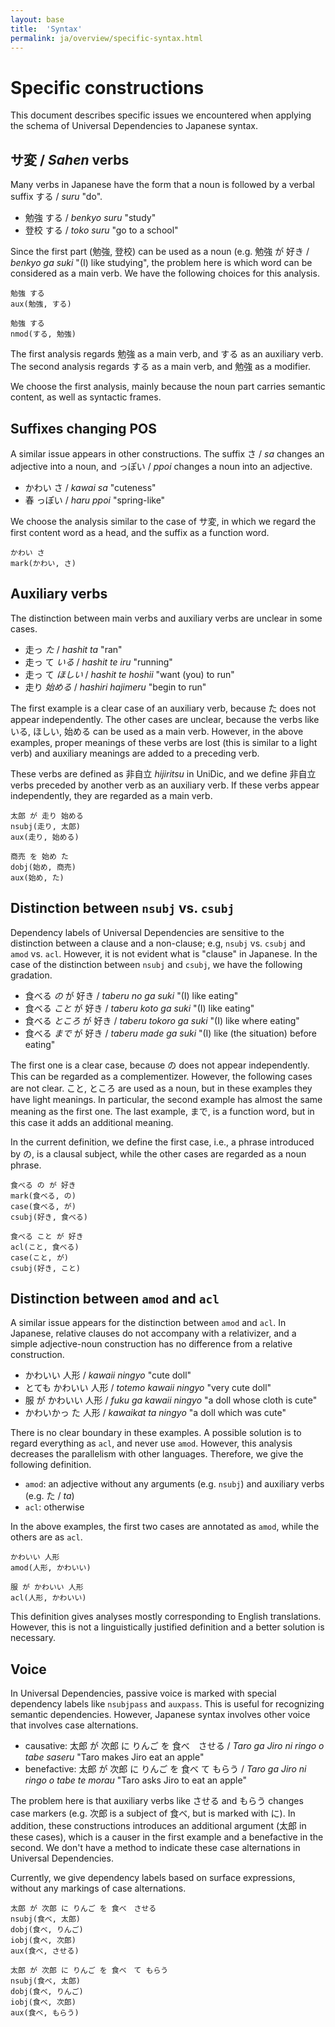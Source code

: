 ```yaml
---
layout: base
title:  'Syntax'
permalink: ja/overview/specific-syntax.html
---
```


# Specific constructions

This document describes specific issues we encountered when applying
the schema of Universal Dependencies to Japanese syntax.

## サ変 / <i>Sahen</i> verbs

Many verbs in Japanese have the form that a noun is followed by a
verbal suffix する / <i>suru</i> "do".

* 勉強 する / <i>benkyo suru</i> "study"
* 登校 する / <i>toko suru</i> "go to a school"

Since the first part (勉強, 登校) can be used as a noun (e.g. 勉強 が
好き / <i>benkyo ga suki</i> "(I) like studying", the problem here is
which word can be considered as a main verb.  We have the following
choices for this analysis.

~~~ sdparse
勉強 する
aux(勉強, する)
~~~

~~~ sdparse
勉強 する
nmod(する, 勉強)
~~~

The first analysis regards 勉強 as a main verb, and する as an
auxiliary verb.  The second analysis regards する as a main verb, and
勉強 as a modifier.

We choose the first analysis, mainly because the noun part carries
semantic content, as well as syntactic frames.

## Suffixes changing POS

A similar issue appears in other constructions.  The suffix さ /
<i>sa</i> changes an adjective into a noun, and っぽい / <i>ppoi</i>
changes a noun into an adjective.

* かわい さ / <i>kawai sa</i> "cuteness"
* 春 っぽい / <i>haru ppoi</i> "spring-like"

We choose the analysis similar to the case of サ変, in which we
regard the first content word as a head, and the suffix as a function
word.

~~~ sdparse
かわい さ
mark(かわい, さ)
~~~

## Auxiliary verbs

The distinction between main verbs and auxiliary verbs are unclear in
some cases.

* 走っ _た_ / <i>hashit ta</i> "ran"
* 走っ て _いる_ / <i>hashit te iru</i> "running"
* 走っ て _ほしい_ / <i>hashit te hoshii</i> "want (you) to run"
* 走り _始める_ / <i>hashiri hajimeru</i> "begin to run"

The first example is a clear case of an auxiliary verb, because た
does not appear independently.  The other cases are unclear, because
the verbs like いる, ほしい, 始める can be used as a main verb.
However, in the above examples, proper meanings of these verbs are
lost (this is similar to a light verb) and auxiliary meanings are
added to a preceding verb.

These verbs are defined as 非自立 <i>hijiritsu</i> in UniDic, and we
define 非自立 verbs preceded by another verb as an auxiliary verb.  If
these verbs appear independently, they are regarded as a main verb.

~~~ sdparse
太郎 が 走り 始める
nsubj(走り, 太郎)
aux(走り, 始める)
~~~

~~~ sdparse
商売 を 始め た
dobj(始め, 商売)
aux(始め, た)
~~~

## Distinction between `nsubj` vs. `csubj`

Dependency labels of Universal Dependencies are sensitive to the
distinction between a clause and a non-clause; e.g, 
`nsubj` vs. `csubj` and `amod` vs. `acl`.  However, it is not evident
what is "clause" in Japanese.  In the case of the distinction between
`nsubj` and `csubj`, we have the following gradation.

* 食べる _の_ が 好き / <i>taberu no ga suki</i> "(I) like eating"
* 食べる _こと_ が 好き / <i>taberu koto ga suki</i> "(I) like eating"
* 食べる _ところ_ が 好き / <i>taberu tokoro ga suki</i> "(I) like where eating"
* 食べる _まで_ が 好き / <i>taberu made ga suki</i> "(I) like (the situation) before eating"

The first one is a clear case, because の does not appear
independently.  This can be regarded as a complementizer.  However,
the following cases are not clear.  こと, ところ are used as a noun,
but in these examples they have light meanings.  In particular, the
second example has almost the same meaning as the first one.  The last
example, まで, is a function word, but in this case it adds an
additional meaning.

In the current definition, we define the first case, i.e., a phrase
introduced by の, is a clausal subject, while the other cases are
regarded as a noun phrase.

~~~ sdparse
食べる の が 好き
mark(食べる, の)
case(食べる, が)
csubj(好き, 食べる)
~~~

~~~ sdparse
食べる こと が 好き
acl(こと, 食べる)
case(こと, が)
csubj(好き, こと)
~~~

## Distinction between `amod` and `acl`

A similar issue appears for the distinction between `amod` and `acl`.
In Japanese, relative clauses do not accompany with a relativizer, and
a simple adjective-noun construction has no difference from a relative
construction.

* かわいい 人形 / <i>kawaii ningyo</i> "cute doll"
* とても かわいい 人形 / <i>totemo kawaii ningyo</i> "very cute doll"
* 服 が かわいい 人形 / <i>fuku ga kawaii ningyo</i> "a doll whose cloth is cute"
* かわいかっ た 人形 / <i>kawaikat ta ningyo</i> "a doll which was cute"

There is no clear boundary in these examples.  A possible solution is
to regard everything as `acl`, and never use `amod`.  However, this
analysis decreases the parallelism with other languages.  Therefore,
we give the following definition.

* `amod`: an adjective without any arguments (e.g. `nsubj`) and
  auxiliary verbs (e.g. た / <i>ta</i>)
* `acl`: otherwise

In the above examples, the first two cases are annotated as `amod`,
while the others are as `acl`.

~~~ sdparse
かわいい 人形
amod(人形, かわいい)
~~~

~~~ sdparse
服 が かわいい 人形
acl(人形, かわいい)
~~~

This definition gives analyses mostly corresponding to English
translations.  However, this is not a linguistically justified
definition and a better solution is necessary.

## Voice

In Universal Dependencies, passive voice is marked with special
dependency labels like `nsubjpass` and `auxpass`.  This is useful for
recognizing semantic dependencies.  However, Japanese syntax involves
other voice that involves case alternations.

* causative: 太郎 が 次郎 に りんご を 食べ　させる / <i>Taro ga Jiro
  ni ringo o tabe saseru</i> "Taro makes Jiro eat an apple"
* benefactive: 太郎 が 次郎 に りんご を 食べ て もらう / <i>Taro ga
  Jiro ni ringo o tabe te morau</i> "Taro asks Jiro to eat an apple"

The problem here is that auxiliary verbs like させる and もらう
changes case markers (e.g. 次郎 is a subject of 食べ, but is marked
with に).  In addition, these constructions introduces an additional
argument (太郎 in these cases), which is a causer in the first example
and a benefactive in the second.  We don't have a method to indicate
these case alternations in Universal Dependencies.

Currently, we give dependency labels based on surface expressions,
without any markings of case alternations.

~~~ sdparse
太郎 が 次郎 に りんご を 食べ　させる
nsubj(食べ, 太郎)
dobj(食べ, りんご)
iobj(食べ, 次郎)
aux(食べ, させる)
~~~

~~~ sdparse
太郎 が 次郎 に りんご を 食べ　て もらう
nsubj(食べ, 太郎)
dobj(食べ, りんご)
iobj(食べ, 次郎)
aux(食べ, もらう)
~~~

